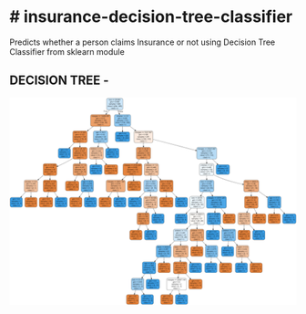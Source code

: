 <h1># insurance-decision-tree-classifier</h1>
Predicts whether a person claims Insurance or not using Decision Tree Classifier from sklearn module

<div><h2><b>DECISION TREE - </b></h2>
<img src="Graph/graphviz.png">
</div>
